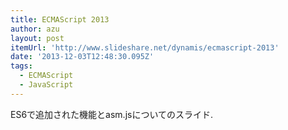 ```yaml
---
title: ECMAScript 2013
author: azu
layout: post
itemUrl: 'http://www.slideshare.net/dynamis/ecmascript-2013'
date: '2013-12-03T12:48:30.095Z'
tags:
  - ECMAScript
  - JavaScript
---
```

ES6で追加された機能とasm.jsについてのスライド.
